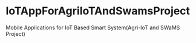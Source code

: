 # IoTAppForAgriIoTAndSwamsProject
Mobile Applications for IoT Based Smart  System(Agri-IoT and SWaMS Project)
